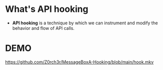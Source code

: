 # What's API hooking
- **API hooking** is a technique by which we can instrument and modify the behavior and flow of API calls.
# DEMO
https://github.com/Z0rch3r/MessageBoxA-Hooking/blob/main/hook.mkv
